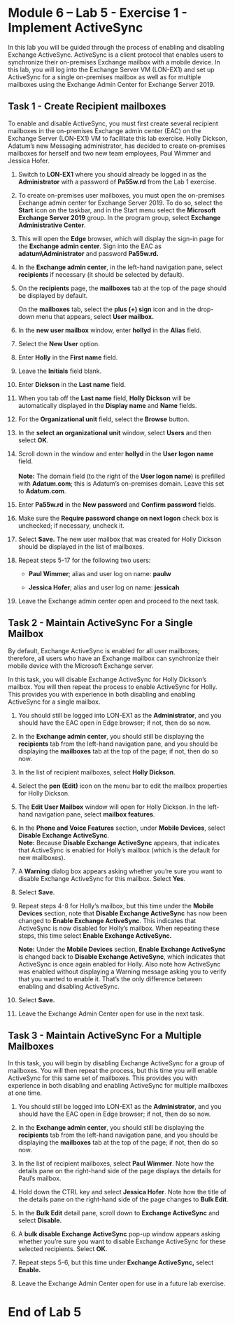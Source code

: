 # Module 6 – Lab 5 - Exercise 1 - Implement ActiveSync

In this lab you will be guided through the process of enabling and disabling
Exchange ActiveSync. ActiveSync is a client protocol that enables users to
synchronize their on-premises Exchange mailbox with a mobile device. In this
lab, you will log into the Exchange Server VM (LON-EX1) and set up ActiveSync
for a single on-premises mailbox as well as for multiple mailboxes using the
Exchange Admin Center for Exchange Server 2019.

## Task 1 - Create Recipient mailboxes

To enable and disable ActiveSync, you must first create several recipient
mailboxes in the on-premises Exchange admin center (EAC) on the Exchange Server
(LON-EX1) VM to facilitate this lab exercise. Holly Dickson, Adatum’s new
Messaging administrator, has decided to create on-premises mailboxes for herself
and two new team employees, Paul Wimmer and Jessica Hofer.

1.  Switch to **LON-EX1** where you should already be logged in as the
    **Administrator** with a password of **Pa55w.rd** from the Lab 1 exercise.

2.  To create on-premises user mailboxes, you must open the on-premises Exchange
    admin center for Exchange Server 2019. To do so, select the **Start** icon
    on the taskbar, and in the Start menu select the **Microsoft Exchange Server
    2019** group. In the program group, select **Exchange Administrative
    Center**.

3.  This will open the **Edge** browser, which will display the sign-in page for
    the **Exchange admin center**. Sign into the EAC as
    **adatum\\Administrator** and password **Pa55w.rd.**

4.  In the **Exchange admin center**, in the left-hand navigation pane, select
    **recipients** if necessary (it should be selected by default).

5.  On the **recipients** page, the **mailboxes** tab at the top of the page
    should be displayed by default.  
      
    On the **mailboxes** tab, select the **plus (+) sign** icon and in the
    drop-down menu that appears, select **User mailbox.**

6.  In the **new user mailbox** window, enter **hollyd** in the **Alias** field.

7.  Select the **New User** option.

8.  Enter **Holly** in the **First name** field.

9.  Leave the **Initials** field blank.

10. Enter **Dickson** in the **Last name** field.

11. When you tab off the **Last name** field, **Holly Dickson** will be
    automatically displayed in the **Display name** and **Name** fields.

12. For the **Organizational unit** field, select the **Browse** button.

13. In the **select an organizational unit** window, select **Users** and then
    select **OK**.

14. Scroll down in the window and enter **hollyd** in the **User logon name**
    field.  
    ‎  
    ‎**Note:** The domain field (to the right of the **User logon name**) is
    prefilled with **Adatum.com**; this is Adatum’s on-premises domain. Leave
    this set to **Adatum.com**.

15. Enter **Pa55w.rd** in the **New password** and **Confirm password** fields.

16. Make sure the **Require password change on next logon** check box is
    unchecked; if necessary, uncheck it.

17. Select **Save.** The new user mailbox that was created for Holly Dickson
    should be displayed in the list of mailboxes.

18. Repeat steps 5-17 for the following two users:

    -   **Paul Wimmer**; alias and user log on name: **paulw**

    -   **Jessica Hofer**; alias and user log on name: **jessicah**

19. Leave the Exchange admin center open and proceed to the next task.

## Task 2 - Maintain ActiveSync For a Single Mailbox

By default, Exchange ActiveSync is enabled for all user mailboxes; therefore,
all users who have an Exchange mailbox can synchronize their mobile device with
the Microsoft Exchange server.

In this task, you will disable Exchange ActiveSync for Holly Dickson’s mailbox.
You will then repeat the process to enable ActiveSync for Holly. This provides
you with experience in both disabling and enabling ActiveSync for a single
mailbox.

1.  You should still be logged into LON-EX1 as the **Administrator**, and you
    should have the EAC open in Edge browser; if not, then do so now.

2.  In the **Exchange admin center**, you should still be displaying the
    **recipients** tab from the left-hand navigation pane, and you should be
    displaying the **mailboxes** tab at the top of the page; if not, then do so
    now.

3.  In the list of recipient mailboxes, select **Holly Dickson**.

4.  Select the **pen (Edit)** icon on the menu bar to edit the mailbox
    properties for Holly Dickson.

5.  The **Edit User Mailbox** window will open for Holly Dickson. In the
    left-hand navigation pane, select **mailbox features**.

6.  In the **Phone and Voice Features** section, under **Mobile Devices**,
    select **Disable Exchange ActiveSync**.  
    ‎**Note:** Because **Disable Exchange ActiveSync** appears, that indicates
    that ActiveSync is enabled for Holly’s mailbox (which is the default for new
    mailboxes).

7.  A **Warning** dialog box appears asking whether you’re sure you want to
    disable Exchange ActiveSync for this mailbox. Select **Yes**.

8.  Select **Save**.

9.  Repeat steps 4-8 for Holly’s mailbox, but this time under the **Mobile
    Devices** section, note that **Disable Exchange ActiveSync** has now been
    changed to **Enable Exchange ActiveSync**. This indicates that ActiveSync is
    now disabled for Holly’s mailbox. When repeating these steps, this time
    select **Enable Exchange ActiveSync.**

    **Note:** Under the **Mobile Devices** section, **Enable Exchange
    ActiveSync** is changed back to **Disable Exchange ActiveSync**, which
    indicates that ActiveSync is once again enabled for Holly. Also note how
    ActiveSync was enabled without displaying a Warning message asking you to
    verify that you wanted to enable it. That’s the only difference between
    enabling and disabling ActiveSync.

10. Select **Save.**

11. Leave the Exchange Admin Center open for use in the next task.

## Task 3 - Maintain ActiveSync For a Multiple Mailboxes

In this task, you will begin by disabling Exchange ActiveSync for a group of
mailboxes. You will then repeat the process, but this time you will enable
ActiveSync for this same set of mailboxes. This provides you with experience in
both disabling and enabling ActiveSync for multiple mailboxes at one time.

1.  You should still be logged into LON-EX1 as the **Administrator**, and you
    should have the EAC open in Edge browser; if not, then do so now.

2.  In the **Exchange admin center**, you should still be displaying the
    **recipients** tab from the left-hand navigation pane, and you should be
    displaying the **mailboxes** tab at the top of the page; if not, then do so
    now.

3.  In the list of recipient mailboxes, select **Paul Wimmer**. Note how the
    details pane on the right-hand side of the page displays the details for
    Paul’s mailbox.

4.  Hold down the CTRL key and select **Jessica Hofer**. Note how the title of
    the details pane on the right-hand side of the page changes to **Bulk
    Edit**.

5.  In the **Bulk Edit** detail pane, scroll down to **Exchange ActiveSync** and
    select **Disable.**

6.  A **bulk disable Exchange ActiveSync** pop-up window appears asking whether
    you’re sure you want to disable Exchange ActiveSync for these selected
    recipients. Select **OK**.

7.  Repeat steps 5-6, but this time under **Exchange ActiveSync,** select
    **Enable.**

8.  Leave the Exchange Admin Center open for use in a future lab exercise.

# End of Lab 5
